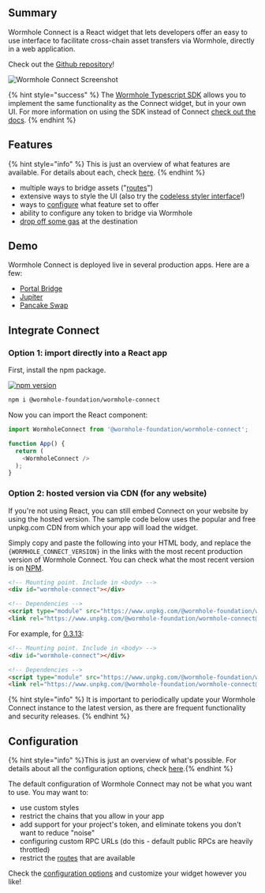 ## Summary

Wormhole Connect is a React widget that lets developers offer an easy to use interface to facilitate cross-chain asset transfers via Wormhole, directly in a web application.

Check out the [Github repository](https://github.com/wormhole-foundation/wormhole-connect)!

![Wormhole Connect Screenshot](https://camo.githubusercontent.com/fda29f71df76f388a4e579624e538c876f89c396d2dd6d9486657aa8f9a3a19c/68747470733a2f2f692e696d6775722e636f6d2f735a4a4b7738652e706e67)

{% hint style="success" %}
The [Wormhole Typescript SDK](../reference/sdk-docs/README.md) allows you to implement the same functionality as the Connect widget, but in your own UI. For more information on using the SDK instead of Connect [check out the docs](../reference/sdk-docs/README.md).
{% endhint %}

## Features
{% hint style="info" %}
This is just an overview of what features are available. For details about each, check [here](../connect/features.md).
{% endhint %}

- multiple ways to bridge assets ("[routes](./routes.md)")
- extensive ways to style the UI (also try the [codeless styler interface](https://connect-in-style.wormhole.com/)!)
- ways to [configure](./configuration.md) what feature set to offer
- ability to configure any token to bridge via Wormhole
- [drop off some gas](./features.md) at the destination

## Demo

Wormhole Connect is deployed live in several production apps. Here are a few:

- [Portal Bridge](https://portalbridge.com/)
- [Jupiter](https://jup.ag/bridge/wormhole)
- [Pancake Swap](https://bridge.pancakeswap.finance/wormhole)

## Integrate Connect

### Option 1: import directly into a React app

First, install the npm package.

[![npm version](https://img.shields.io/npm/v/@wormhole-foundation/wormhole-connect.svg)](https://www.npmjs.com/package/@wormhole-foundation/wormhole-connect) 

```bash
npm i @wormhole-foundation/wormhole-connect
```

Now you can import the React component:

```javascript
import WormholeConnect from '@wormhole-foundation/wormhole-connect';

function App() {
  return (
    <WormholeConnect />
  );
}
```

### Option 2: hosted version via CDN (for any website)

If you're not using React, you can still embed Connect on your website by using the hosted version. The sample code below uses the popular and free unpkg.com CDN from which your app will load the widget.

Simply copy and paste the following into your HTML body, and replace the ```{WORMHOLE_CONNECT_VERSION}``` in the links with the most recent production version of Wormhole Connect. You can check what the most recent version is on [NPM](https://www.npmjs.com/package/@wormhole-foundation/wormhole-connect/v/latest).

```html
<!-- Mounting point. Include in <body> -->
<div id="wormhole-connect"></div>

<!-- Dependencies -->
<script type="module" src="https://www.unpkg.com/@wormhole-foundation/wormhole-connect@{WORMHOLE_CONNECT_VERSION}/dist/main.js" defer></script>
<link rel="https://www.unpkg.com/@wormhole-foundation/wormhole-connect@{WORMHOLE_CONNECT_VERSION}/dist/main.css" />
```

For example, for [0.3.13](https://www.npmjs.com/package/@wormhole-foundation/wormhole-connect/v/0.3.13):

```html
<!-- Mounting point. Include in <body> -->
<div id="wormhole-connect"></div>

<!-- Dependencies -->
<script type="module" src="https://www.unpkg.com/@wormhole-foundation/wormhole-connect@0.3.13/dist/main.js" defer></script>
<link rel="https://www.unpkg.com/@wormhole-foundation/wormhole-connect@0.3.13/dist/main.css" />
```

{% hint style="info" %}
It is important to periodically update your Wormhole Connect instance to the latest version, as there are frequent functionality and security releases.
{% endhint %}

## Configuration
{% hint style="info" %}This is just an overview of what's possible. For details about all the configuration options, check [here](../configuration.md).{% endhint %}

The default configuration of Wormhole Connect may not be what you want to use.  You may want to:

- use custom styles 
- restrict the chains that you allow in your app
- add support for your project's token, and eliminate tokens you don't want to reduce "noise"
- configuring custom RPC URLs (do this - default public RPCs are heavily throttled)
- restrict the [routes](./routes.md) that are available

Check the [configuration options](./configuration.md) and customize your widget however you like!